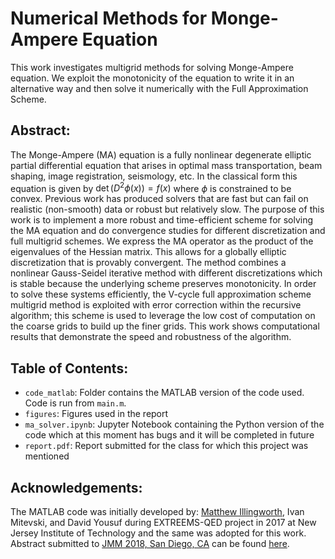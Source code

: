 # Numerical Methods for Monge-Ampere Equation
This work investigates multigrid methods for solving Monge-Ampere equation. We exploit the monotonicity of the equation to write it in an alternative way and then solve it numerically with the Full Approximation Scheme. 

## Abstract: 
The Monge-Ampere (MA) equation is a fully nonlinear degenerate elliptic partial differential equation that arises in optimal mass transportation, beam shaping, image registration, seismology, etc. In the classical form this equation is given by $\det(D^2\phi(x)) = f(x)$ where $\phi$ is constrained to be convex. Previous work has produced solvers that are fast but can fail on realistic (non-smooth) data or robust but relatively slow. The purpose of this work is to implement a more robust and time-efficient scheme for solving the MA equation and do convergence studies for different discretization and full multigrid schemes. We express the MA operator as the product of the eigenvalues of the Hessian matrix. This allows for a globally elliptic discretization that is provably convergent. The method combines a nonlinear Gauss-Seidel iterative method with different discretizations which is stable because the underlying scheme preserves monotonicity. In order to solve these systems efficiently, the V-cycle full approximation scheme multigrid method is exploited with error correction within the recursive algorithm; this scheme is used to leverage the low cost of computation on the coarse grids to build up the finer grids. This work shows computational results that demonstrate the speed and robustness of the algorithm.

## Table of Contents: 
* `code_matlab`: Folder contains the MATLAB version of the code used. Code is run from `main.m`.
* `figures`: Figures used in the report
* `ma_solver.ipynb`: Jupyter Notebook containing the Python version of the code which at this moment has bugs and it will be completed in future
* `report.pdf`: Report submitted for the class for which this project was mentioned 

## Acknowledgements:
The MATLAB code was initially developed by: [Matthew Illingworth](https://github.com/octoract), Ivan Mitevski, and David Yousuf during EXTREEMS-QED project in 2017 at New Jersey Institute of Technology and the same was adopted for this work. Abstract submitted to [JMM 2018, San Diego, CA](http://jointmathematicsmeetings.org/meetings/national/jmm2018/2197_program_ss83.html) can be found [here](http://jointmathematicsmeetings.org/amsmtgs/2197_abstracts/1135-65-1870.pdf).
